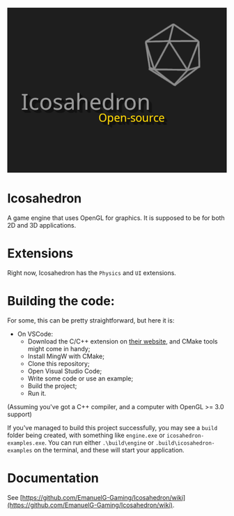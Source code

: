 ![Icosahedron cover art](resources/icosahedron-cover-art.png)

# Icosahedron
A game engine that uses OpenGL for graphics. It is supposed to be for both 2D and 3D applications.

# Extensions
Right now, Icosahedron has the `Physics` and `UI` extensions.

# Building the code:
For some, this can be pretty straightforward, but here it is:

- On VSCode:
    - Download the C/C++ extension on [their website](https://marketplace.visualstudio.com/items?itemName=ms-vscode.cpptools), and CMake tools might come in handy;
    - Install MingW with CMake;
    - Clone this repository;
    - Open Visual Studio Code;
    - Write some code or use an example;
    - Build the project;
    - Run it.

(Assuming you've got a C++ compiler, and a computer with OpenGL >= 3.0 support)

If you've managed to build this project successfully, you may see a `build` folder being created, with something like `engine.exe` or `icosahedron-examples.exe`. You can run either `.\build\engine` or `.build\icosahedron-examples` on the terminal, and these will start your application.

# Documentation
See [https://github.com/EmanuelG-Gaming/Icosahedron/wiki](https://github.com/EmanuelG-Gaming/Icosahedron/wiki).